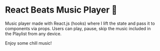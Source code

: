 # React Beats Music Player 🎵

Music player made with React.js (hooks) where I lift the state and pass it to components via props.
Users can play, pause, skip the music included in the Playlist from any device.

Enjoy some chill music!
